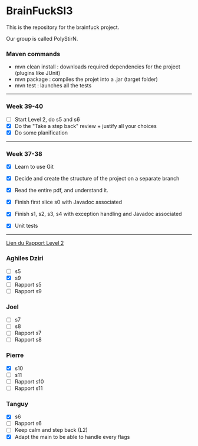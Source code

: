 # BrainFuckSI3

This is the repository for the brainfuck project.

Our group is called PolyStirN.

### Maven commands

- mvn clean install : downloads required dependencies for the project (plugins like JUnit) 
- mvn package : compiles the projet into a .jar (target folder)
- mvn test : launches all the tests

---
### Week 39-40

- [ ] Start Level 2, do s5 and s6
- [x] Do the "Take a step back" review + justify all your choices
- [x] Do some planification

---
### Week 37-38

- [x] Learn to use Git
- [x] Decide and create the structure of the project on a separate branch
- [x] Read the entire pdf, and understand it.
- [x] Finish first slice s0 with Javadoc associated
- [x] Finish s1, s2, s3, s4 with exception handling and Javadoc associated
- [x] Unit tests


---

[Lien du Rapport Level 2](https://docs.google.com/document/d/1PzqbZesflG3ossOJt7w1S7Z1KMKGO60itktAWukM744/edit?usp=sharing)

### Aghiles Dziri

- [ ] s5
- [x] s9
- [ ] Rapport s5
- [ ] Rapport s9

### Joel

- [ ] s7
- [ ] s8
- [ ] Rapport s7
- [ ] Rapport s8

### Pierre

- [x] s10
- [ ] s11
- [ ] Rapport s10
- [ ] Rapport s11

### Tanguy

- [x] s6
- [ ] Rapport s6
- [ ] Keep calm and step back (L2)
- [x] Adapt the main to be able to handle every flags
